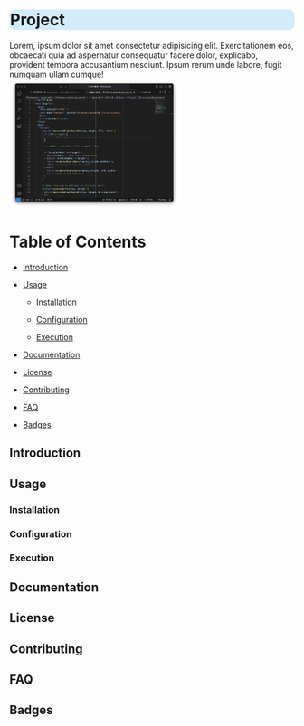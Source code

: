 <h1 style="background-color: #d2ecfc; padding: 1px; border-radius: 10px">Project</h1>
<div>
  Lorem, ipsum dolor sit amet consectetur adipisicing elit. Exercitationem eos, obcaecati quia ad aspernatur consequatur facere dolor, explicabo, provident tempora accusantium nesciunt. Ipsum rerum unde labore, fugit numquam ullam cumque!
</div>
<img src="./assets/images/portfolio.png" alt="" width="300" />

# Table of Contents

- [Introduction](#introduction)

- [Usage](#usage)

  - [Installation](#installation)

  - [Configuration](#configuration)

  - [Execution](#execution)

- [Documentation](#documentation)

- [License](#license)

- [Contributing](#contributing)

- [FAQ](#faq)

- [Badges](#badges)

## Introduction

## Usage

### Installation

### Configuration

### Execution

## Documentation

## License

## Contributing

## FAQ

## Badges

